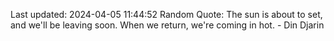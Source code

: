 Last updated: 2024-04-05 11:44:52
Random Quote: The sun is about to set, and we'll be leaving soon. When we return, we're coming in hot. - Din Djarin